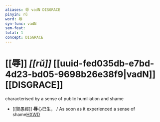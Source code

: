 ```yaml
---
aliases: 辱 vadN DISGRACE
pinyin: rǔ
word: 辱
syn-func: vadN
sem-feat: 
total: 1
concept: DISGRACE 
---
```

# [[辱]] *[[rǔ]]*  [[uuid-fed035db-e7bd-4d23-bd05-9698b26e38f9|vadN]] [[DISGRACE]]
characterised by a sense of public humiliation and shame
 - [[賢愚經]] **辱**心已生， / As soon as it experienced a sense of shame[HXWD](https://hxwd.org/textview.html?location=KR6b0059_T_010-0420c.37)
